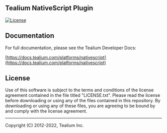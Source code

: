 ## Tealium NativeScript Plugin

[![License](https://img.shields.io/badge/license-Proprietary-blue.svg?style=flat)](https://github.com/Tealium/cordova-plugin/blob/master/LICENSE.txt)

## Documentation

For full documentation, please see the Tealium Developer Docs:

[https://docs.tealium.com/platforms/nativescript](https://docs.tealium.com/platforms/nativescript)

## License

Use of this software is subject to the terms and conditions of the license agreement contained in the file titled "LICENSE.txt". Please read the license before downloading or using any of the files contained in this repository. By downloading or using any of these files, you are agreeing to be bound by and comply with the license agreement.

---

Copyright (C) 2012-2022, Tealium Inc.
